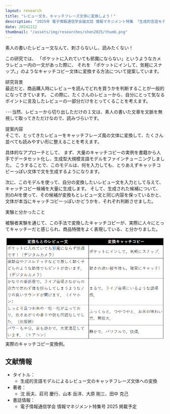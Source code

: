 ```yaml
---
layout: research
title: "レビュー文を、キャッチフレーズ文体に変換しよう！"
description: "2025年 電子情報通信学会論文誌 情報マネジメント特集 「生成的言語モデルによるレビュー文のキャッチフレーズ文体への変換」"
date: 20241212
thumbnail: "/assets/img/researches/shen2025/thumb.png"
---
```


<div class="catch">
素人の書いたレビュー文なんて、刺さらないし、読みたくない！
</div>

この研究では、
「ポケットに入れていても邪魔にならない」というようなカメラレビュー内の一文があった際に、
それを
「ポケットにインして、気軽にスナップ。」のようなキャッチコピー文体に変換する方法について提案しています。

<div class="header">研究背景</div>
最近だと、商品購入時にレビューを読んでどれを買うかを判断することが一般的になってきています。
この際に、たくさんのレビューから、自分にとって気なるポイントに言及したレビューの一部分だけをとってくることを考えます。

･･･当然、レビューから切り出しただけの１文は、素人の書いた文章を文脈を無視して取ってきただけなので、読みづらいです。

<div class="header">提案内容</div>
そこで、とってきたレビューをキャッチフレーズ風の文体に変換して、たくさん並べても読みやすい形に整えることを考えます。

具体的なアプローチとして、
まず、大量のキャッチコピーの実例を書籍から人手でデータセット化し、生成型大規模言語モデルをファインチューニングしました。
こうすることで、このモデルは、何を入力しても、とりあえずキャッチコピーっぽい文体で文を生成するようになります。

次に、このモデルを使って、自分の変換したいレビュー文を入力として与えて、キャッチコピー候補を大量に生成します。
そして、生成された候補について、別のAIを使って、その候補が変換もとレビュー文と同じ内容を保っているかと、
文体が本当にキャッチコピーっぽいかどうかを、それぞれ判断させました。

<div class="header">実験と分かったこと</div>

被験者実験を通じて、この手法で変換したキャッチコピーが、実際に人々にとってキャッチーだと感じられ、商品特徴をよく表現している、と分かりました。

![図](/assets/img/researches/shen2025/shen1.png "実際のキャッチコピー変換例")
実際のキャッチコピー変換例。



## 文献情報
- タイトル：
    - 生成的言語モデルによるレビュー文のキャッチフレーズ文体への変換
- 著者：
    - 沈 辰夫、莊司 慶行、山本 岳洋、大原 剛三、田中 克己
- 書誌情報：
    - 電子情報通信学会 情報マネジメント特集号 2025 掲載予定
